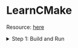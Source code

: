 # LearnCMake

Resource: [here](https://cmake.org/cmake/help/latest/guide/tutorial/index.html)

<details>
    <summary>Step 1: Build and Run</summary>

## Exercise 1: Building a Basic Project
> More info: [here](https://cmake.org/cmake/help/latest/manual/cmake.1.html#generate-a-project-buildsystem)

### Step by step
1. Generate `makefile`
```
cmake -B build -S step1_build_and_run
```

2. Compile
```
cmake --build build
```

3. Run
```
build\Debug\main.exe
```
Or
```
main.exe
```

### All in one
```
cmake -B build -S step1_build_and_run; cmake --build build; clear; build\Debug\main.exe
```

## Exercise 2 - Specifying the C++ Standard
```cmake
# other cmake config ...
# ...
# ...
# ...

set(CMAKE_CXX_STANDARD 17)
set(CMAKE_CXX_STANDARD_REQUIRED True)

# set c++ version above this line
add_executable(main main.cpp)
```

> **Note:** From Visual Studio 2022 ([`_MSC_VER`](https://learn.microsoft.com/en-us/cpp/overview/compiler-versions?view=msvc-170) >= 1930), the minimum `C++` standard is `C++14`. If we set `CMAKE_CXX_STANDARD = 11`, `__cplusplus` will still print `201402` instead of `201103`.

### How to run
1. _Skip to the compilation steps._
2. Run.
```
build\Debug\main.exe 25
```

## Exercise 3 - Adding a Version Number and Configured Header File
```cmake
# other cmake config ...
# ...
# ...
# ...

# set the 'include' directory for the 'main' target below this line
add_executable(main main.cpp)

target_include_directories(main PUBLIC "${step1_BINARY_DIR}")
```

</details>
